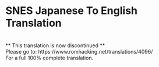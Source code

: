 SNES Japanese To English Translation
=====================================
<br />
** This translation is now discontinued **<br />
Please go to: https://www.romhacking.net/translations/4096/<br />
For a full 100% complete translation.
